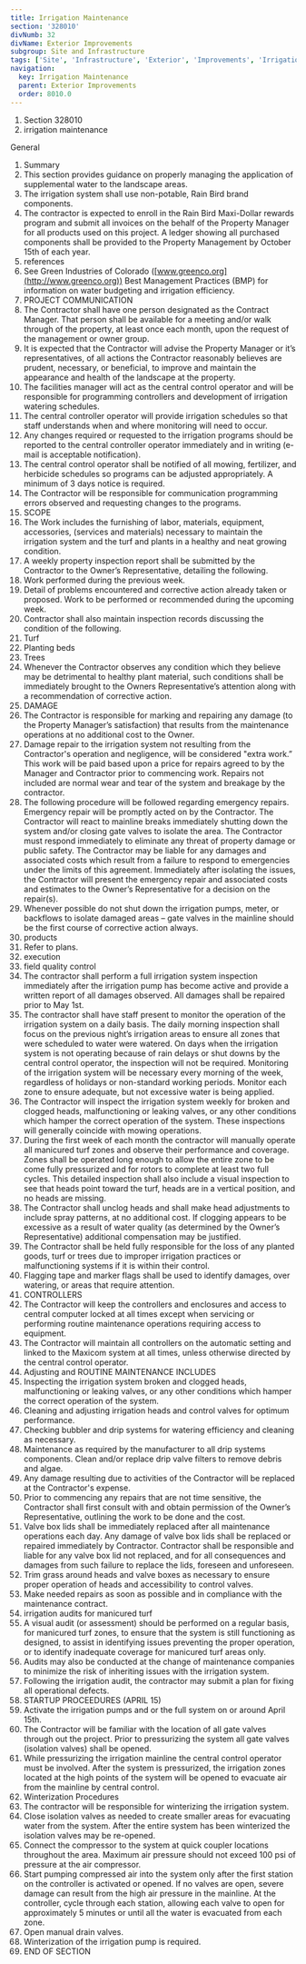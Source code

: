 ```yaml
---
title: Irrigation Maintenance
section: '328010'
divNumb: 32
divName: Exterior Improvements
subgroup: Site and Infrastructure
tags: ['Site', 'Infrastructure', 'Exterior', 'Improvements', 'Irrigation', 'Maintenance']
navigation:
  key: Irrigation Maintenance
  parent: Exterior Improvements
  order: 8010.0
---
```


   1. Section 328010
   1. irrigation maintenance

General
   1. Summary
   1. This section provides guidance on properly managing the application of supplemental water to the landscape areas. 
   1. The irrigation system shall use non-potable, Rain Bird brand components.
   1. The contractor is expected to enroll in the Rain Bird Maxi-Dollar rewards program and submit all invoices on the behalf of the Property Manager for all products used on this project. A ledger showing all purchased components shall be provided to the Property Management by October 15th of each year.
   1. references
   1. See Green Industries of Colorado ([www.greenco.org](http://www.greenco.org)) Best Management Practices (BMP) for information on water budgeting and irrigation efficiency.
   1. PROJECT COMMUNICATION
   1. The Contractor shall have one person designated as the Contract Manager. That person shall be available for a meeting and/or walk through of the property, at least once each month, upon the request of the management or owner group.
   1. It is expected that the Contractor will advise the Property Manager or it’s representatives, of all actions the Contractor reasonably believes are prudent, necessary, or beneficial, to improve and maintain the appearance and health of the landscape at the property.
   1. The facilities manager will act as the central control operator and will be responsible for programming controllers and development of irrigation watering schedules.
   1. The central controller operator will provide irrigation schedules so that staff understands when and where monitoring will need to occur.
   1. Any changes required or requested to the irrigation programs should be reported to the central controller operator immediately and in writing (e-mail is acceptable notification).
   1. The central control operator shall be notified of all mowing, fertilizer, and herbicide schedules so programs can be adjusted appropriately. A minimum of 3 days notice is required.
   1. The Contractor will be responsible for communication programming errors observed and requesting changes to the programs.
   1. SCOPE
   1. The Work includes the furnishing of labor, materials, equipment, accessories, (services and materials) necessary to maintain the irrigation system and the turf and plants in a healthy and neat growing condition.
   1. A weekly property inspection report shall be submitted by the Contractor to the Owner’s Representative, detailing the following.
   1. Work performed during the previous week.
   1. Detail of problems encountered and corrective action already taken or proposed. Work to be performed or recommended during the upcoming week.
   1. Contractor shall also maintain inspection records discussing the condition of the following.
   1. Turf
   1. Planting beds 
   1. Trees 
   1. Whenever the Contractor observes any condition which they believe may be detrimental to healthy plant material, such conditions shall be immediately brought to the Owners Representative’s attention along with a recommendation of corrective action.
   1. DAMAGE
   1. The Contractor is responsible for marking and repairing any damage (to the Property Manager’s satisfaction) that results from the maintenance operations at no additional cost to the Owner.
   1. Damage repair to the irrigation system not resulting from the Contractor's operation and negligence, will be considered "extra work.” This work will be paid based upon a price for repairs agreed to by the Manager and Contractor prior to commencing work. Repairs not included are normal wear and tear of the system and breakage by the contractor. 
   1. The following procedure will be followed regarding emergency repairs. Emergency repair will be promptly acted on by the Contractor. The Contractor will react to mainline breaks immediately shutting down the system and/or closing gate valves to isolate the area. The Contractor must respond immediately to eliminate any threat of property damage or public safety. The Contractor may be liable for any damages and associated costs which result from a failure to respond to emergencies under the limits of this agreement. Immediately after isolating the issues, the Contractor will present the emergency repair and associated costs and estimates to the Owner’s Representative for a decision on the repair(s).
   1. Whenever possible do not shut down the irrigation pumps, meter, or backflows to isolate damaged areas – gate valves in the mainline should be the first course of corrective action always.
   1. products
   1. Refer to plans.
   1. execution
   1. field quality control
   1. The contractor shall perform a full irrigation system inspection immediately after the irrigation pump has become active and provide a written report of all damages observed. All damages shall be repaired prior to May 1st.
   1. The contractor shall have staff present to monitor the operation of the irrigation system on a daily basis. The daily morning inspection shall focus on the previous night’s irrigation areas to ensure all zones that were scheduled to water were watered. On days when the irrigation system is not operating because of rain delays or shut downs by the central control operator, the inspection will not be required. Monitoring of the irrigation system will be necessary every morning of the week, regardless of holidays or non-standard working periods. Monitor each zone to ensure adequate, but not excessive water is being applied.
   1. The Contractor will inspect the irrigation system weekly for broken and clogged heads, malfunctioning or leaking valves, or any other conditions which hamper the correct operation of the system. These inspections will generally coincide with mowing operations.
   1. During the first week of each month the contractor will manually operate all manicured turf zones and observe their performance and coverage. Zones shall be operated long enough to allow the entire zone to be come fully pressurized and for rotors to complete at least two full cycles. This detailed inspection shall also include a visual inspection to see that heads point toward the turf, heads are in a vertical position, and no heads are missing.
   1. The Contractor shall unclog heads and shall make head adjustments to include spray patterns, at no additional cost. If clogging appears to be excessive as a result of water quality (as determined by the Owner’s Representative) additional compensation may be justified.
   1. The Contractor shall be held fully responsible for the loss of any planted goods, turf or trees due to improper irrigation practices or malfunctioning systems if it is within their control.
   1. Flagging tape and marker flags shall be used to identify damages, over watering, or areas that require attention.
   1. CONTROLLERS
   1. The Contractor will keep the controllers and enclosures and access to central computer locked at all times except when servicing or performing routine maintenance operations requiring access to equipment. 
   1. The Contractor will maintain all controllers on the automatic setting and linked to the Maxicom system at all times, unless otherwise directed by the central control operator.
   1. Adjusting and ROUTINE MAINTENANCE INCLUDES
   1. Inspecting the irrigation system broken and clogged heads, malfunctioning or leaking valves, or any other conditions which hamper the correct operation of the system.
   1. Cleaning and adjusting irrigation heads and control valves for optimum performance.
   1. Checking bubbler and drip systems for watering efficiency and cleaning as necessary. 
   1. Maintenance as required by the manufacturer to all drip systems components. Clean and/or replace drip valve filters to remove debris and algae.
   1. Any damage resulting due to activities of the Contractor will be replaced at the Contractor's expense.
   1. Prior to commencing any repairs that are not time sensitive, the Contractor shall first consult with and obtain permission of the Owner’s Representative, outlining the work to be done and the cost.
   1. Valve box lids shall be immediately replaced after all maintenance operations each day. Any damage of valve box lids shall be replaced or repaired immediately by Contractor. Contractor shall be responsible and liable for any valve box lid not replaced, and for all consequences and damages from such failure to replace the lids, foreseen and unforeseen.
   1. Trim grass around heads and valve boxes as necessary to ensure proper operation of heads and accessibility to control valves.
   1. Make needed repairs as soon as possible and in compliance with the maintenance contract.
   1. irrigation audits for manicured turf
   1. A visual audit (or assessment) should be performed on a regular basis, for manicured turf zones, to ensure that the system is still functioning as designed, to assist in identifying issues preventing the proper operation, or to identify inadequate coverage for manicured turf areas only.
   1. Audits may also be conducted at the change of maintenance companies to minimize the risk of inheriting issues with the irrigation system.
   1. Following the irrigation audit, the contractor may submit a plan for fixing all operational defects.
   1. STARTUP PROCEEDURES (APRIL 15)
   1. Activate the irrigation pumps and or the full system on or around April 15th.
   1. The Contractor will be familiar with the location of all gate valves through out the project. Prior to pressurizing the system all gate valves (isolation valves) shall be opened.
   1. While pressurizing the irrigation mainline the central control operator must be involved. After the system is pressurized, the irrigation zones located at the high points of the system will be opened to evacuate air from the mainline by central control.
   1. Winterization Procedures
   1. The contractor will be responsible for winterizing the irrigation system. 
   1. Close isolation valves as needed to create smaller areas for evacuating water from the system. After the entire system has been winterized the isolation valves may be re-opened.
   1. Connect the compressor to the system at quick coupler locations throughout the area. Maximum air pressure should not exceed 100 psi of pressure at the air compressor.
   1. Start pumping compressed air into the system only after the first station on the controller is activated or opened. If no valves are open, severe damage can result from the high air pressure in the mainline. At the controller, cycle through each station, allowing each valve to open for approximately 5 minutes or until all the water is evacuated from each zone.
   1. Open manual drain valves.
   1. Winterization of the irrigation pump is required.
   1. END OF SECTION

